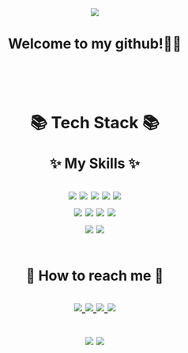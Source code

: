 <div align=center>
	<img src="https://capsule-render.vercel.app/api?type=waving&color=auto&height=250&section=header&text=Yhist%20Github!&fontSize=70">
</div>
	<h1 align=center> Welcome to my github!👋🏻 <h1>	
<br>
	
<div align=center>
	<h3>📚 Tech Stack 📚</h3>
	<p>✨ My Skills ✨</p>
</div>
<div align="center">
	<img src="https://img.shields.io/badge/HTML5-E34F26?style=flat&logo=HTML5&logoColor=white" />
	<img src="https://img.shields.io/badge/CSS3-1572B6?style=flat&logo=CSS3&logoColor=white" />
	<img src="https://img.shields.io/badge/JavaScript-F7DF1E?style=flat&logo=JavaScript&logoColor=white" />
	<img src="https://img.shields.io/badge/jQuery-0769AD?style=flat&logo=jQuery&logoColor=white" />
	<img src="https://img.shields.io/badge/Vue.js-4FC08D?style=flat&logo=Vue.js&logoColor=white" />
	<br>
	<img src="https://img.shields.io/badge/Figma-F24E1E?style=flat&logo=Figma&logoColor=white" />
	<img src="https://img.shields.io/badge/Sass-CC6699?style=flat&logo=Sass&logoColor=white" />
	<img src="https://img.shields.io/badge/Bootstrap-7952B3?style=flat&logo=Bootstrap&logoColor=white" />
	<img src="https://img.shields.io/badge/Windi CSS-48B0F1?style=flat&logo=Windi CSS&logoColor=white" />
	<br>
	<img src="https://img.shields.io/badge/GitHub-181717?style=flat&logo=GitHub&logoColor=white" />
	<img src="https://img.shields.io/badge/Notion-000000?style=flat&logo=Notion&logoColor=white" />
</div>


<br>
<div align=center>
	<p>🎨 How to reach me 🎨</p>
</div>
<div align=center>
	<a href="https://yhist.github.io/" target="_blank">
		<img src="https://img.shields.io/badge/Portfolio-F06B66?style=flat&logo=Micro.blog&logoColor=white" />
	</a>
	<a href="mailto:yhyh0903@gmail.com">
	<img src="https://img.shields.io/badge/Mail-43B1B0?style=flat&logo=Gmail&logoColor=white" />
	</a>
	<a href="#">
	<img src="https://img.shields.io/badge/Notion-000000?style=flat&logo=Notion&logoColor=white" />
	</a>
	<a href="https://open.kakao.com/o/sXrenCHe" target="_blank">
	<img src="https://img.shields.io/badge/KakaoTalk-FFCD00?style=flat&logo=KakaoTalk&logoColor=white" />
	</a>
	<br>
</div>

<br>

<div align=center>
	<img src="https://github-readme-stats.vercel.app/api/top-langs/?username=yhist&layout=compact">
	<img src="https://github-readme-stats.vercel.app/api?username=yhist&show_icons=true&theme=onedark">
</div>


<!---
yhist/yhist is a ✨ special ✨ repository because its `README.md` (this file) appears on your GitHub profile.
You can click the Preview link to take a look at your changes.
--->

